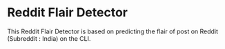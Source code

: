 # Reddit Flair Detector

This Reddit Flair Detector is based on predicting the flair of post on Reddit (Subreddit : India) on the CLI.
